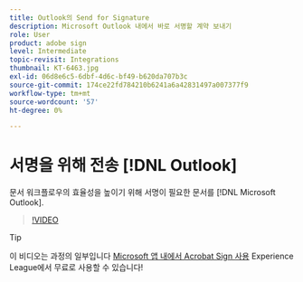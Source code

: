 ```yaml
---
title: Outlook의 Send for Signature
description: Microsoft Outlook 내에서 바로 서명할 계약 보내기
role: User
product: adobe sign
level: Intermediate
topic-revisit: Integrations
thumbnail: KT-6463.jpg
exl-id: 06d8e6c5-6dbf-4d6c-bf49-b620da707b3c
source-git-commit: 174ce22fd784210b6241a6a42831497a007377f9
workflow-type: tm+mt
source-wordcount: '57'
ht-degree: 0%

---
```


# 서명을 위해 전송 [!DNL Outlook]

문서 워크플로우의 효율성을 높이기 위해 서명이 필요한 문서를 [!DNL Microsoft Outlook].

>[!VIDEO](https://video.tv.adobe.com/v/37839?hidetitle=true)

>[!TIP]
>
>이 비디오는 과정의 일부입니다 [Microsoft 앱 내에서 Acrobat Sign 사용](https://experienceleague.adobe.com/?recommended=Sign-U-1-2020.2) Experience League에서 무료로 사용할 수 있습니다!
